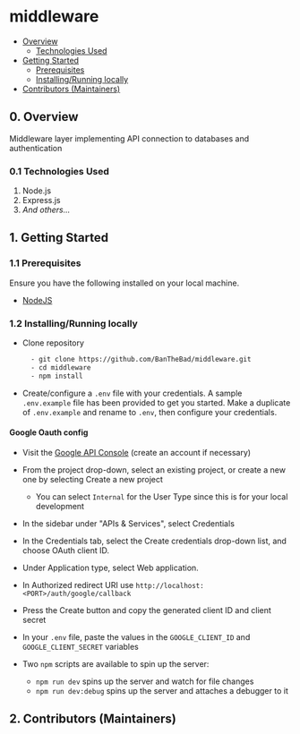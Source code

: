 # middleware

<!-- TOC depthFrom:2 -->

- [Overview](#overview)
  - [Technologies Used](#10-technologies-used)
- [Getting Started](#1-getting-started)
  - [Prerequisites](#11-prerequisites)
  - [Installing/Running locally](#12-installing-running-locally)
- [Contributors (Maintainers)](#2-contributors)

<!-- /TOC -->

## 0. Overview

Middleware layer implementing API connection to databases and authentication

### 0.1 Technologies Used

1. Node.js
2. Express.js
3. _And others..._


## 1. Getting Started

### 1.1 Prerequisites

Ensure you have the following installed on your local machine.

- [NodeJS](https://nodejs.org/en/download/)

### 1.2 Installing/Running locally

- Clone repository

  ```bash
    - git clone https://github.com/BanTheBad/middleware.git
    - cd middleware
    - npm install
  ```

- Create/configure a `.env` file with your credentials. A sample `.env.example` file has been provided to get you started. Make a duplicate of `.env.example` and rename to `.env`, then configure your credentials.

#### Google Oauth config
- Visit the [Google API Console](https://console.developers.google.com/) (create an account if necessary)
- From the project drop-down, select an existing project, or create a new one by selecting Create a new project
  - You can select `Internal` for the User Type since this is for your local development
- In the sidebar under "APIs & Services", select Credentials
- In the Credentials tab, select the Create credentials drop-down list, and choose OAuth client ID.
- Under Application type, select Web application.
- In Authorized redirect URI use `http://localhost:<PORT>/auth/google/callback`
- Press the Create button and copy the generated client ID and client secret
- In your `.env` file, paste the values in the `GOOGLE_CLIENT_ID` and `GOOGLE_CLIENT_SECRET` variables

- Two `npm` scripts are available to spin up the server:
  - `npm run dev` spins up the server and watch for file changes
  - `npm run dev:debug` spins up the server and attaches a debugger to it


## 2. Contributors (Maintainers)
